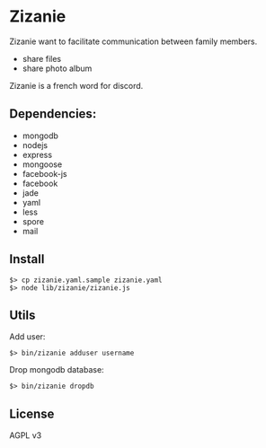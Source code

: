 # Zizanie

Zizanie want to facilitate communication between family members.

* share files
* share photo album

Zizanie is a french word for discord.

## Dependencies:

* mongodb
* nodejs
* express
* mongoose
* facebook-js
* facebook
* jade
* yaml
* less
* spore
* mail

## Install

    $> cp zizanie.yaml.sample zizanie.yaml
    $> node lib/zizanie/zizanie.js

## Utils

Add user:

    $> bin/zizanie adduser username

Drop mongodb database:

    $> bin/zizanie dropdb

## License

AGPL v3
